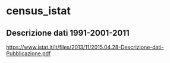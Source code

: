 # census_istat


## Descrizione dati 1991-2001-2011
https://www.istat.it/it/files/2013/11/2015.04.28-Descrizione-dati-Pubblicazione.pdf